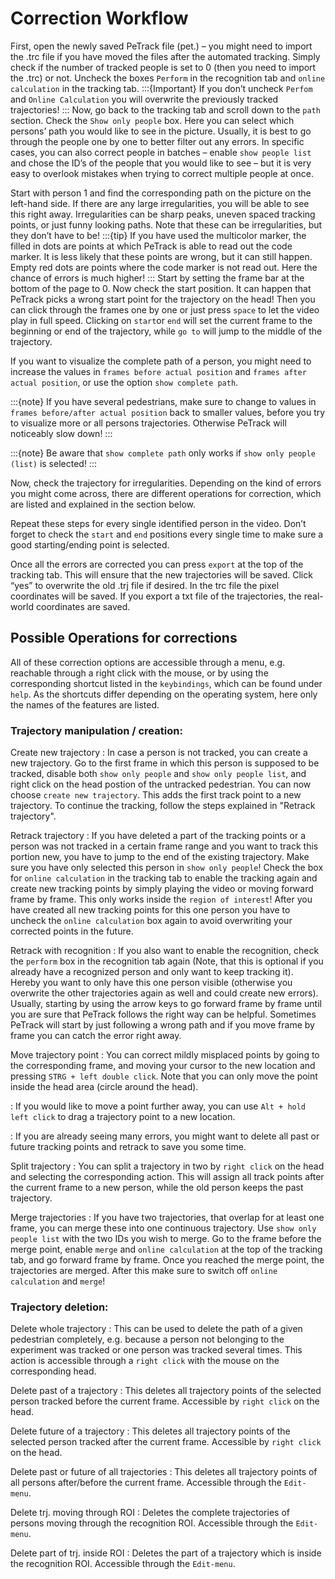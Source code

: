 # Correction Workflow
First, open the newly saved PeTrack file (pet.) – you might need to import the .trc file if you have moved the files after the automated tracking. Simply check if the number of tracked people is set to 0 (then you need to import the .trc) or not.
Uncheck the boxes `Perform` in the recognition tab and `online calculation` in the tracking tab.
 :::{Important}
If you don’t uncheck `Perfom` and `Online Calculation` you will overwrite the previously tracked trajectories!
:::
Now, go back to the tracking tab and scroll down to the `path` section. Check the `Show only people` box. Here you can select which persons’ path you would like to see in the picture. Usually, it is best to go through the people one by one to better filter out any errors. In specific cases, you can also correct people in batches – enable `show people list` and chose the ID’s of the people that you would like to see – but it is very easy to overlook mistakes when trying to correct multiple people at once.

Start with person 1 and find the corresponding path on the picture on the left-hand side. If there are any large irregularities, you will be able to see this right away. Irregularities can be sharp peaks, uneven spaced tracking points, or just funny looking paths. Note that these can be irregularities, but they don’t have to be!
:::{tip}
If you have used the multicolor marker, the filled in dots are points at which PeTrack is able to read out the code marker. It is less likely that these points are wrong, but it can still happen. Empty red dots are points where the code marker is not read out. Here the chance of errors is much higher!
:::
Start by setting the frame bar at the bottom of the page to 0. Now check the start position. It can happen that PeTrack picks a wrong start point for the trajectory on the head! Then you can click through the frames one by one or just press `space` to let the video play in full speed. Clicking on `start`or `end` will set the current frame to the beginning or end of the trajectory, while `go to` will jump to the middle of the trajectory.

If you want to visualize the complete path of a person, you might need to increase the values in `frames before actual position` and `frames after actual position`, or use the option `show complete path`.

:::{note}
If you have several pedestrians, make sure to change to values in `frames before/after actual position` back to smaller values, before you try to visualize more or all persons trajectories. Otherwise PeTrack will noticeably slow down!
:::

:::{note}
Be aware that `show complete path` only works if `show only people (list)` is selected!
:::

Now, check the trajectory for irregularities. Depending on the kind of errors you might come across, there are different operations for correction, which are listed and explained in the section below.  

Repeat these steps for every single identified person in the video. Don’t forget to check the `start` and `end` positions every single time to make sure a good starting/ending point is selected. 

Once all the errors are corrected you can press `export` at the top of the tracking tab. This will ensure that the new trajectories will be saved. Click “yes” to overwrite the old .trj file if desired. In the trc file the pixel coordinates will be saved. If you export a txt file of the trajectories, the real-world coordinates are saved. 



## Possible Operations for corrections
All of these correction options are accessible through a menu, e.g. reachable through a right click with the mouse, or by using the corresponding shortcut listed in the `keybindings`, which can be found under `help`. As the shortcuts differ depending on the operating system, here only the names of the features are listed. 
<!-- insert image of keybinding? Once it is readable...   -->

### Trajectory manipulation / creation:
Create new trajectory
: In case a person is not tracked, you can create a new trajectory. Go to the first frame in which this person is supposed to be tracked, disable both `show only people` and `show only people list`, and right click on the head postion of the untracked pedestrian. You can now choose `create new trajectory`. This adds the first track point to a new trajectory. To continue the tracking, follow the steps explained in "Retrack trajectory".

Retrack trajectory
: If you have deleted a part of the tracking points or a person was not tracked in a certain frame range and you want to track this portion new, you have to jump to the end of the existing trajectory. Make sure you have only selected this person in `show only people`! Check the box for `online calculation` in the tracking tab to enable the tracking again and create new tracking points by simply playing the video or moving forward frame by frame.  This only works inside the `region of interest`! After you have created all new tracking points for this one person you have to uncheck the `online calculation` box again to avoid overwriting your corrected points in the future.

Retrack with recognition
: If you also want to enable the recognition, check the `perform` box in the recognition tab again (Note, that this is optional if you already have a recognized person and only want to keep tracking it). Hereby you want to only have this one person visible (otherwise you overwrite the other trajectories again as well and could create new errors). Usually, starting by using the arrow keys to go forward frame by frame until you are sure that PeTrack follows the right way can be helpful. Sometimes PeTrack will start by just following a wrong path and if you move frame by frame you can catch the error right away.

Move trajectory point
: You can correct mildly  misplaced points by going to the corresponding 
frame, and moving your cursor to the new location and pressing `STRG + left double click`. Note that you can only move the point inside the head area (circle around the head).
 
: If you would like to move a point further away, you can use `Alt + hold left click` to drag a 
trajectory point to a new location.

: If you are already seeing many errors, you might want to delete all past or future tracking 
points and retrack to save you some time.


Split trajectory
: You can split a trajectory in two by `right click` on the head and selecting the corresponding action. This will assign all track points after the current frame to a new person, while the old person keeps the past trajectory. 

Merge trajectories
: If you have two trajectories, that overlap for at least one frame, you can merge these into one continuous trajectory. Use `show only people list` with the two IDs you wish to merge. Go to the frame before the merge point, enable `merge` and `online calculation` at the top of the tracking tab, and go forward frame by frame. Once you reached the merge point, the trajectories are merged. After this make sure to switch off `online calculation` and `merge`!

### Trajectory deletion:
Delete whole trajectory
: This can be used to delete the path of a given pedestrian completely, e.g. because a person not belonging to the experiment was tracked or one person was tracked several times. This action is accessible through a `right click` with the mouse on the corresponding head. 

Delete past of a trajectory
: This deletes all trajectory points of the selected person tracked before the current frame. Accessible by `right click` on the head.

Delete future of a trajectory
: This deletes all trajectory points of the selected person tracked after the current frame. Accessible by `right click` on the head.

Delete past or future of all trajectories
: This deletes all trajectory points of all persons  after/before the current frame. Accessible through the `Edit-menu`. 


Delete trj. moving through ROI
: Deletes the complete trajectories of persons moving through the recognition ROI. Accessible through the `Edit-menu`. 

Delete part of trj. inside ROI
: Deletes the part of a trajectory which is inside the recognition ROI. Accessible through the `Edit-menu`. 

<!-- already in User Interface
### Visualization options:
- jump to frame of track point under curser 

 - select nr./show only
- What visualization options are there and how can they help?
-->